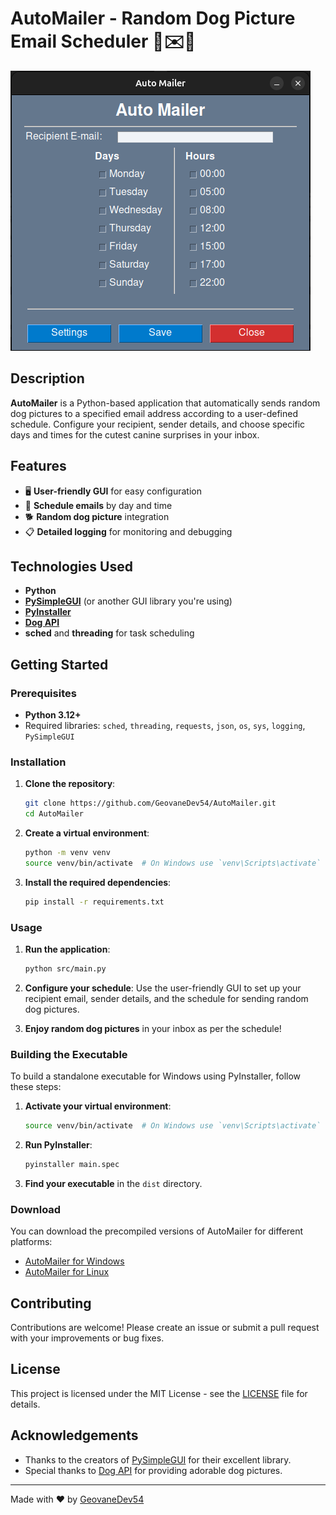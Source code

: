 # AutoMailer - Random Dog Picture Email Scheduler 🐶✉️📅

<img src="AutoMailer.png" alt="AutoMailer Logo" width="480" height="448">

## Description
**AutoMailer** is a Python-based application that automatically sends random dog pictures to a specified email address according to a user-defined schedule. Configure your recipient, sender details, and choose specific days and times for the cutest canine surprises in your inbox.

## Features
- 🖥️ **User-friendly GUI** for easy configuration
- 📅 **Schedule emails** by day and time
- 🐕 **Random dog picture** integration
- 📋 **Detailed logging** for monitoring and debugging

## Technologies Used
- **Python**
- **[PySimpleGUI](https://pysimplegui.readthedocs.io/)** (or another GUI library you're using)
- **[PyInstaller](https://www.pyinstaller.org/)**
- **[Dog API](https://thedogapi.com/)**
- **sched** and **threading** for task scheduling

## Getting Started
### Prerequisites
- **Python 3.12+**
- Required libraries: `sched`, `threading`, `requests`, `json`, `os`, `sys`, `logging`, `PySimpleGUI`

### Installation
1. **Clone the repository**:
    ```sh
    git clone https://github.com/GeovaneDev54/AutoMailer.git
    cd AutoMailer
    ```

2. **Create a virtual environment**:
    ```sh
    python -m venv venv
    source venv/bin/activate  # On Windows use `venv\Scripts\activate`
    ```

3. **Install the required dependencies**:
    ```sh
    pip install -r requirements.txt
    ```

### Usage
1. **Run the application**:
    ```sh
    python src/main.py
    ```

2. **Configure your schedule**: Use the user-friendly GUI to set up your recipient email, sender details, and the schedule for sending random dog pictures.

3. **Enjoy random dog pictures** in your inbox as per the schedule!

### Building the Executable
To build a standalone executable for Windows using PyInstaller, follow these steps:
1. **Activate your virtual environment**:
    ```sh
    source venv/bin/activate  # On Windows use `venv\Scripts\activate`
    ```

2. **Run PyInstaller**:
    ```sh
    pyinstaller main.spec
    ```

3. **Find your executable** in the `dist` directory.

### Download
You can download the precompiled versions of AutoMailer for different platforms:

- [AutoMailer for Windows](https://github.com/GeovaneDev54/AutoMailer/raw/main/AutoMailer_Windows.zip)
- [AutoMailer for Linux](https://github.com/GeovaneDev54/AutoMailer/raw/main/AutoMailer_Linux.zip)

## Contributing
Contributions are welcome! Please create an issue or submit a pull request with your improvements or bug fixes.

## License
This project is licensed under the MIT License - see the [LICENSE](LICENSE) file for details.

## Acknowledgements
- Thanks to the creators of [PySimpleGUI](https://pysimplegui.readthedocs.io/) for their excellent library.
- Special thanks to [Dog API](https://thedogapi.com/) for providing adorable dog pictures.

---

Made with ❤️ by [GeovaneDev54](https://github.com/GeovaneDev54)
